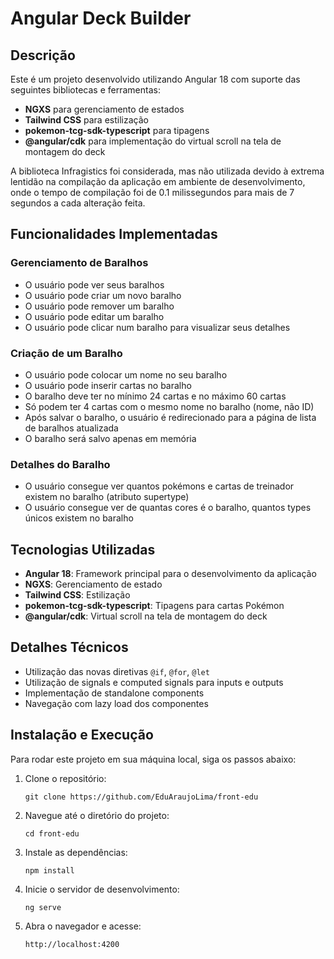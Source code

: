 <h1>Angular Deck Builder</h1>

<h2>Descrição</h2>
<p>Este é um projeto desenvolvido utilizando Angular 18 com suporte das seguintes bibliotecas e ferramentas:</p>
<ul>
  <li><strong>NGXS</strong> para gerenciamento de estados</li>
  <li><strong>Tailwind CSS</strong> para estilização</li>
  <li><strong>pokemon-tcg-sdk-typescript</strong> para tipagens</li>
  <li><strong>@angular/cdk</strong> para implementação do virtual scroll na tela de montagem do deck</li>
</ul>
<p>A biblioteca Infragistics foi considerada, mas não utilizada devido à extrema lentidão na compilação da aplicação em ambiente de desenvolvimento, onde o tempo de compilação foi de 0.1 milissegundos para mais de 7 segundos a cada alteração feita.</p>

<h2>Funcionalidades Implementadas</h2>

<h3>Gerenciamento de Baralhos</h3>
<ul>
  <li>O usuário pode ver seus baralhos</li>
  <li>O usuário pode criar um novo baralho</li>
  <li>O usuário pode remover um baralho</li>
  <li>O usuário pode editar um baralho</li>
  <li>O usuário pode clicar num baralho para visualizar seus detalhes</li>
</ul>

<h3>Criação de um Baralho</h3>
<ul>
  <li>O usuário pode colocar um nome no seu baralho</li>
  <li>O usuário pode inserir cartas no baralho</li>
  <li>O baralho deve ter no mínimo 24 cartas e no máximo 60 cartas</li>
  <li>Só podem ter 4 cartas com o mesmo nome no baralho (nome, não ID)</li>
  <li>Após salvar o baralho, o usuário é redirecionado para a página de lista de baralhos atualizada</li>
  <li>O baralho será salvo apenas em memória</li>
</ul>

<h3>Detalhes do Baralho</h3>
<ul>
  <li>O usuário consegue ver quantos pokémons e cartas de treinador existem no baralho (atributo supertype)</li>
  <li>O usuário consegue ver de quantas cores é o baralho, quantos types únicos existem no baralho</li>
</ul>

<h2>Tecnologias Utilizadas</h2>
<ul>
  <li><strong>Angular 18</strong>: Framework principal para o desenvolvimento da aplicação</li>
  <li><strong>NGXS</strong>: Gerenciamento de estado</li>
  <li><strong>Tailwind CSS</strong>: Estilização</li>
  <li><strong>pokemon-tcg-sdk-typescript</strong>: Tipagens para cartas Pokémon</li>
  <li><strong>@angular/cdk</strong>: Virtual scroll na tela de montagem do deck</li>
</ul>

<h2>Detalhes Técnicos</h2>
<ul>
  <li>Utilização das novas diretivas <code>@if</code>, <code>@for</code>, <code>@let</code></li>
  <li>Utilização de signals e computed signals para inputs e outputs</li>
  <li>Implementação de standalone components</li>
  <li>Navegação com lazy load dos componentes</li>
</ul>

<h2>Instalação e Execução</h2>
<p>Para rodar este projeto em sua máquina local, siga os passos abaixo:</p>
<ol>
  <li>Clone o repositório:
    <pre><code>git clone https://github.com/EduAraujoLima/front-edu</code></pre>
  </li>
  <li>Navegue até o diretório do projeto:
    <pre><code>cd front-edu</code></pre>
  </li>
  <li>Instale as dependências:
    <pre><code>npm install</code></pre>
  </li>
  <li>Inicie o servidor de desenvolvimento:
    <pre><code>ng serve</code></pre>
  </li>
  <li>Abra o navegador e acesse:
    <pre><code>http://localhost:4200</code></pre>
  </li>
</ol>
